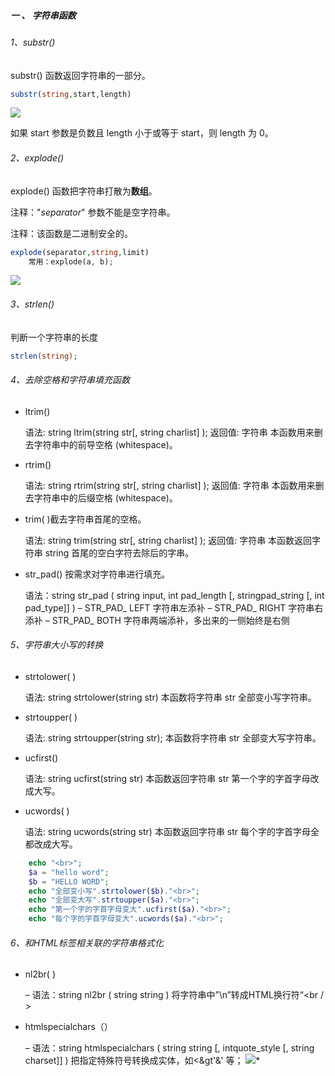 ##### 一 、 字符串函数

###### 1、substr()

substr() 函数返回字符串的一部分。

```php
substr(string,start,length)
```

![](D:\下载安装\Typora\img\1.png)

如果 start 参数是负数且 length 小于或等于 start，则 length 为 0。

###### 2、explode()

explode() 函数把字符串打散为**数组**。

注释："*separator*" 参数不能是空字符串。

注释：该函数是二进制安全的。

```php
explode(separator,string,limit)
    常用：explode(a, b);
```

![](D:\下载安装\Typora\img\2.png)

###### 3、strlen()

判断一个字符串的长度

```php
strlen(string);
```

###### 4、去除空格和字符串填充函数

- ltrim()

  语法: string ltrim(string str[, string charlist] );
  返回值: 字符串
  本函数用来删去字符串中的前导空格 (whitespace)。

- rtrim()

  语法: string rtrim(string str[, string charlist] );
  返回值: 字符串
  本函数用来删去字符串中的后缀空格 (whitespace)。

- trim( )截去字符串首尾的空格。

  语法: string trim(string str[, string charlist] );
  返回值: 字符串
  本函数返回字符串 string 首尾的空白字符去除后的字串。

- str_pad() 按需求对字符串进行填充。

  语法：string str_pad ( string input, int pad_length [, stringpad_string [, int pad_type]] )
   – STR_PAD_ LEFT 字符串左添补
  – STR_PAD_ RIGHT 字符串右添补
  – STR_PAD_ BOTH 字符串两端添补，多出来的一侧始终是右侧

###### 5、字符串大小写的转换

- strtolower( )

  语法: string strtolower(string str)
  本函数将字符串 str 全部变小写字符串。

- strtoupper( )

  语法: string strtoupper(string str);
  本函数将字符串 str 全部变大写字符串。

- ucfirst()

  语法: string ucfirst(string str)
  本函数返回字符串 str 第一个字的字首字母改成大写。

- ucwords( )

  语法: string ucwords(string str)
  本函数返回字符串 str 每个字的字首字母全都改成大写。

```php
	echo "<br>";
	$a = "hello word";
	$b = "HELLO WORD";
	echo "全部变小写".strtolower($b)."<br>";
	echo "全部变大写".strtoupper($a)."<br>";
	echo "第一个字的字首字母变大".ucfirst($a)."<br>";
	echo "每个字的字首字母变大".ucwords($a)."<br>";
```

###### 6、和HTML标签相关联的字符串格式化

- nl2br( )

  – 语法：string nl2br ( string string )
  将字符串中”\n”转成HTML换行符“<br / >

- htmlspecialchars（）

  – 语法：string htmlspecialchars ( string string [, intquote_style [, string charset]] )
  把指定特殊符号转换成实体，如&lt;&gt'&' 等；
  ![](C:\Users\Administrator\Desktop\学习资料\md\img\he.png)*






























































